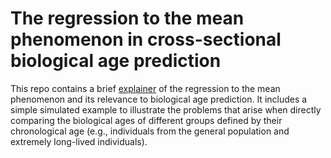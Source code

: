 # The regression to the mean phenomenon in cross-sectional biological age prediction

This repo contains a brief [explainer](Explainer.md) of the regression to the mean phenomenon and its relevance to biological age prediction. It includes a simple simulated example to illustrate the problems that arise when directly comparing the biological ages of different groups defined by their chronological age (e.g., individuals from the general population and extremely long-lived individuals). 
